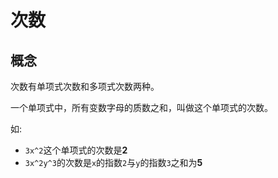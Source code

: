 # 次数

## 概念

次数有单项式次数和多项式次数两种。

一个单项式中，所有变数字母的质数之和，叫做这个单项式的次数。

如: 

* `3x^2`这个单项式的次数是**2**
* `3x^2y^3`的次数是`x`的指数`2`与`y`的指数`3`之和为**5**